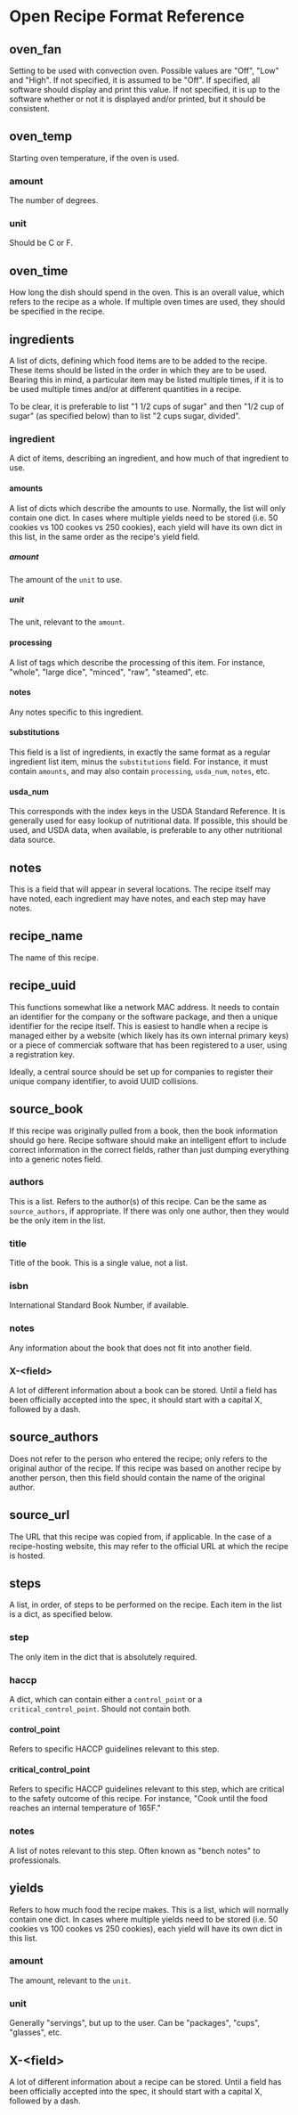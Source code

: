 Open Recipe Format Reference
============================

oven\_fan
---------

Setting to be used with convection oven. Possible values are "Off", "Low" and "High". If not specified, it is assumed to be "Off". If specified, all software should display and print this value. If not specified, it is up to the software whether or not it is displayed and/or printed, but it should be consistent.

oven\_temp
----------

Starting oven temperature, if the oven is used.

### amount

The number of degrees.

### unit

Should be C or F.

oven\_time
----------

How long the dish should spend in the oven. This is an overall value, which refers to the recipe as a whole. If multiple oven times are used, they should be specified in the recipe.

ingredients
-----------

A list of dicts, defining which food items are to be added to the recipe. These items should be listed in the order in which they are to be used. Bearing this in mind, a particular item may be listed multiple times, if it is to be used multiple times and/or at different quantities in a recipe.

To be clear, it is preferable to list "1 1/2 cups of sugar" and then "1/2 cup of sugar" (as specified below) than to list "2 cups sugar, divided".

### ingredient

A dict of items, describing an ingredient, and how much of that ingredient to use.

#### amounts

A list of dicts which describe the amounts to use. Normally, the list will only contain one dict. In cases where multiple yields need to be stored (i.e. 50 cookies vs 100 cookes vs 250 cookies), each yield will have its own dict in this list, in the same order as the recipe's yield field.

##### amount

The amount of the `unit` to use.

##### unit

The unit, relevant to the `amount`.

#### processing

A list of tags which describe the processing of this item. For instance, "whole", "large dice", "minced", "raw", "steamed", etc.

#### notes

Any notes specific to this ingredient.

#### substitutions

This field is a list of ingredients, in exactly the same format as a regular ingredient list item, minus the `substitutions` field. For instance, it must contain `amounts`, and may also contain `processing`, `usda_num`, `notes`, etc.

#### usda\_num

This corresponds with the index keys in the USDA Standard Reference. It is generally used for easy lookup of nutritional data. If possible, this should be used, and USDA data, when available, is preferable to any other nutritional data source.

notes
-----

This is a field that will appear in several locations. The recipe itself may have noted, each ingredient may have notes, and each step may have notes.

recipe\_name
------------

The name of this recipe.

recipe\_uuid
------------

This functions somewhat like a network MAC address. It needs to contain an identifier for the company or the software package, and then a unique identifier for the recipe itself. This is easiest to handle when a recipe is managed either by a website (which likely has its own internal primary keys) or a piece of commerciak software that has been registered to a user, using a registration key.

Ideally, a central source should be set up for companies to register their unique company identifier, to avoid UUID collisions.

source\_book
------------

If this recipe was originally pulled from a book, then the book information should go here. Recipe software should make an intelligent effort to include correct information in the correct fields, rather than just dumping everything into a generic notes field.

### authors

This is a list. Refers to the author(s) of this recipe. Can be the same as `source_authors`, if appropriate. If there was only one author, then they would be the only item in the list.

### title

Title of the book. This is a single value, not a list.

### isbn

International Standard Book Number, if available.

### notes

Any information about the book that does not fit into another field.

### X-&lt;field&gt;

A lot of different information about a book can be stored. Until a field has been officially accepted into the spec, it should start with a capital X, followed by a dash.

source\_authors
---------------

Does not refer to the person who entered the recipe; only refers to the original author of the recipe. If this recipe was based on another recipe by another person, then this field should contain the name of the original author.

source\_url
-----------

The URL that this recipe was copied from, if applicable. In the case of a recipe-hosting website, this may refer to the official URL at which the recipe is hosted.

steps
-----

A list, in order, of steps to be performed on the recipe. Each item in the list is a dict, as specified below.

### step

The only item in the dict that is absolutely required.

### haccp

A dict, which can contain either a `control_point` or a `critical_control_point`. Should not contain both.

#### control\_point

Refers to specific HACCP guidelines relevant to this step.

#### critical\_control\_point

Refers to specific HACCP guidelines relevant to this step, which are critical to the safety outcome of this recipe. For instance, "Cook until the food reaches an internal temperature of 165F."

### notes

A list of notes relevant to this step. Often known as "bench notes" to professionals.

yields
------

Refers to how much food the recipe makes. This is a list, which will normally contain one dict. In cases where multiple yields need to be stored (i.e. 50 cookies vs 100 cookes vs 250 cookies), each yield will have its own dict in this list.

### amount

The amount, relevant to the `unit`.

### unit

Generally "servings", but up to the user. Can be "packages", "cups", "glasses", etc.

X-&lt;field&gt;
---------------

A lot of different information about a recipe can be stored. Until a field has been officially accepted into the spec, it should start with a capital X, followed by a dash.
